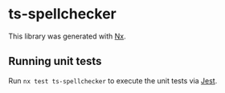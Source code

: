 # ts-spellchecker

This library was generated with [Nx](https://nx.dev).

## Running unit tests

Run `nx test ts-spellchecker` to execute the unit tests via [Jest](https://jestjs.io).
